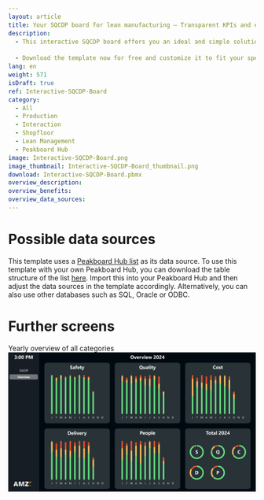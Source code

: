 ```yaml
---
layout: article
title: Your SQCDP board for lean manufacturing – Transparent KPIs and easy data input directly at the board
description: 
  - This interactive SQCDP board offers you an ideal and simple solution for effective lean management in your production. It enables you to record and visualize your KPIs in the categories of safety, quality, cost, delivery, and people on a daily basis. The status can be directly entered and updated on the board using a touchscreen or a connected mouse. In addition to the SQCDP view, this template offers an additional screen with a comprehensive yearly overview of all categories. The aggregated data is presented in clear and structured charts, allowing you to conduct an in-depth analysis. This enables you to implement long-term improvements and effectively pursue your lean management goals.

  - Download the template now for free and customize it to fit your specific needs.
lang: en
weight: 571
isDraft: true
ref: Interactive-SQCDP-Board
category:
  - All
  - Production
  - Interaction
  - Shopfloor
  - Lean Management
  - Peakboard Hub
image: Interactive-SQCDP-Board.png
image_thumbnail: Interactive-SQCDP-Board_thumbnail.png
download: Interactive-SQCDP-Board.pbmx
overview_description:
overview_benefits:
overview_data_sources:
---
```


# Possible data sources
This template uses a <a href="https://peakboard.com/en/product/peakboard-hub/" class="inline" download>Peakboard Hub list</a> as its data source. To use this template with your own Peakboard Hub, you can download the table structure of the list <a href="SQCDP_Board.csv" class="inline" download>here</a>. Import this into your Peakboard Hub and then adjust the data sources in the template accordingly. Alternatively, you can also use other databases such as SQL, Oracle or ODBC.

# Further screens

Yearly overview of all categories
![image_live](Interactive-SQCDP-Board-Overview.png)
